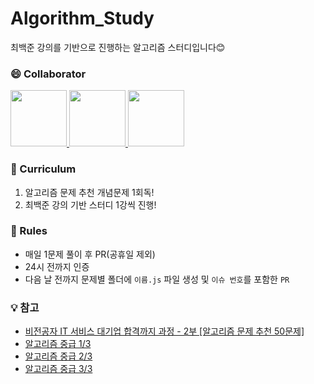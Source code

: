 # Algorithm_Study

최백준 강의를 기반으로 진행하는 알고리즘 스터디입니다😊


### 😄 Collaborator

<div>
  <a href="https://github.com/CreatorDodo">
    <img src="https://avatars.githubusercontent.com/u/112838087?v=4" width="90" style="max-width: 100%;">
  </a>
  <a href="https://github.com/Rose4tune">
    <img src="https://avatars.githubusercontent.com/u/81802112?v=4" width="90" style="max-width: 100%;">
  </a>
  <a href="https://github.com/jane1107">
    <img src="https://avatars.githubusercontent.com/u/35310404?v=4" width="90" style="max-width: 100%;">
  </a>
</div>

### 📒 Curriculum

1.  알고리즘 문제 추천 개념문제 1회독!
2.  최백준 강의 기반 스터디 1강씩 진행!

### 📢 Rules

- 매일 1문제 풀이 후 PR(공휴일 제외)
- 24시 전까지 인증
- 다음 날 전까지 문제별 폴더에 `이름.js` 파일 생성 및 `이슈 번호`를 포함한 `PR`

### 💡 참고

* [비전공자 IT 서비스 대기업 합격까지 과정 - 2부 [알고리즘 문제 추천 50문제]](https://apricot-tendency-f48.notion.site/51677421ce914737b04e112f19fd29c8)
* [알고리즘 중급 1/3](https://code.plus/course/43)
* [알고리즘 중급 2/3](https://code.plus/course/44)
* [알고리즘 중급 3/3](https://code.plus/course/45)
